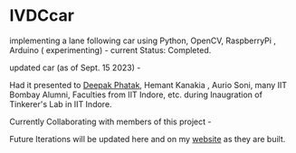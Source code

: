 # IVDCcar

implementing a lane following car using Python, OpenCV, RaspberryPi , Arduino ( experimenting) - current Status: Completed.

updated car (as of Sept. 15 2023) - 


Had it presented to [Deepak Phatak](https://en.wikipedia.org/wiki/Deepak_B._Phatak), Hemant Kanakia , Aurio Soni,  many IIT Bombay Alumni, Faculties from IIT Indore, etc.
during Inaugration of Tinkerer's Lab in IIT Indore.


Currently Collaborating with members of this project - 

Future Iterations will be updated here and on my [website](sairajloke.github.io) as they are built.
